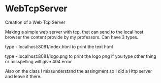 # WebTcpServer
Creation of a Web Tcp Server

Making a simple web server with tcp, that can send to the local host browser the content provide by my professors. Can have 3 types. 

type - localhost:8081/index.html to print the text html

type - localhost:8081/logo.png to print the logo png
if you type other thing or misspelling will give 404 error

Also on the class I missunderstand the assingment so I did a Http server and leave it there.
